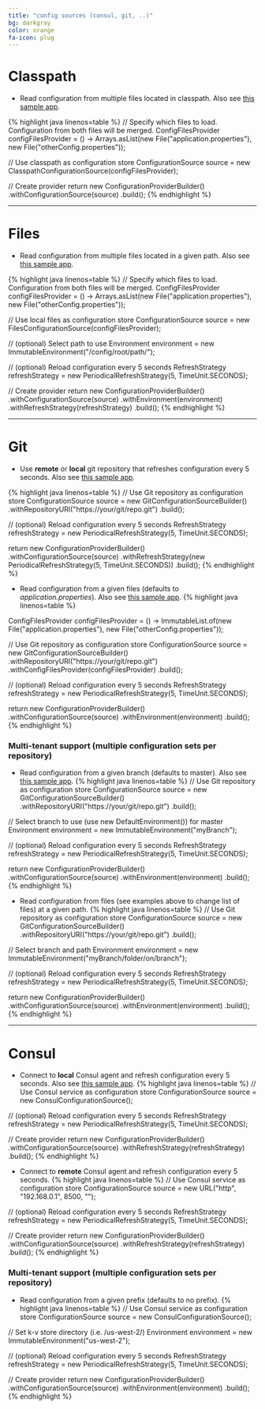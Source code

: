 ```yaml
---
title: "config sources (consul, git, ..)"
bg: darkgray
color: orange
fa-icon: plug
---
```


# Classpath
* Read configuration from multiple files located in classpath. Also see [this sample app](https://github.com/cfg4j/cfg4j-sample-apps/tree/master/classpath-bind).

{% highlight java linenos=table %}
// Specify which files to load. Configuration from both files will be merged.
ConfigFilesProvider configFilesProvider = () -> Arrays.asList(new File("application.properties"), new File("otherConfig.properties"));

// Use classpath as configuration store
ConfigurationSource source = new ClasspathConfigurationSource(configFilesProvider);

// Create provider
return new ConfigurationProviderBuilder()
    .withConfigurationSource(source)
    .build();
{% endhighlight %}

-------------------------

# Files
* Read configuration from multiple files located in a given path. Also see [this sample app](https://github.com/cfg4j/cfg4j-sample-apps/tree/master/files-bind).

{% highlight java linenos=table %}
// Specify which files to load. Configuration from both files will be merged.
ConfigFilesProvider configFilesProvider = () -> Arrays.asList(new File("application.properties"), new File("otherConfig.properties"));

// Use local files as configuration store
ConfigurationSource source = new FilesConfigurationSource(configFilesProvider);

// (optional) Select path to use
Environment environment = new ImmutableEnvironment("/config/root/path/");

// (optional) Reload configuration every 5 seconds
RefreshStrategy refreshStrategy = new PeriodicalRefreshStrategy(5, TimeUnit.SECONDS);

// Create provider
return new ConfigurationProviderBuilder()
    .withConfigurationSource(source)
    .withEnvironment(environment)
    .withRefreshStrategy(refreshStrategy)
    .build();
{% endhighlight %}

-------------------------

# Git
*  Use **remote** or **local** git repository that refreshes configuration every 5 seconds. Also see [this sample app](https://github.com/cfg4j/cfg4j-sample-apps/tree/master/git-simple).

{% highlight java linenos=table %}
  // Use Git repository as configuration store
ConfigurationSource source = new GitConfigurationSourceBuilder()
    .withRepositoryURI("https://your/git/repo.git")
    .build();
    
// (optional) Reload configuration every 5 seconds
RefreshStrategy refreshStrategy = new PeriodicalRefreshStrategy(5, TimeUnit.SECONDS);

return new ConfigurationProviderBuilder()
    .withConfigurationSource(source)
    .withRefreshStrategy(new PeriodicalRefreshStrategy(5, TimeUnit.SECONDS))
    .build();
{% endhighlight %}

* Read configuration from a given files (defaults to *application.properties*). Also see [this sample app](https://github.com/cfg4j/cfg4j-sample-apps/tree/master/git-multi-file).
{% highlight java linenos=table %}

ConfigFilesProvider configFilesProvider = () -> ImmutableList.of(new File("application.properties"), new File("otherConfig.properties"));

// Use Git repository as configuration store
ConfigurationSource source = new GitConfigurationSourceBuilder()
    .withRepositoryURI("https://your/git/repo.git")
    .withConfigFilesProvider(configFilesProvider)
    .build();
    
// (optional) Reload configuration every 5 seconds
RefreshStrategy refreshStrategy = new PeriodicalRefreshStrategy(5, TimeUnit.SECONDS);

return new ConfigurationProviderBuilder()
    .withConfigurationSource(source)
    .withEnvironment(environment)
    .build();
{% endhighlight %}

### Multi-tenant support (multiple configuration sets per repository)

* Read configuration from a given branch (defaults to master). Also see [this sample app](https://github.com/cfg4j/cfg4j-sample-apps/tree/master/git-bind).
{% highlight java linenos=table %}
// Use Git repository as configuration store
ConfigurationSource source = new GitConfigurationSourceBuilder()
    .withRepositoryURI("https://your/git/repo.git")
    .build();
    
// Select branch to use (use new DefaultEnvironment()) for master
Environment environment = new ImmutableEnvironment("myBranch");

// (optional) Reload configuration every 5 seconds
RefreshStrategy refreshStrategy = new PeriodicalRefreshStrategy(5, TimeUnit.SECONDS);

return new ConfigurationProviderBuilder()
    .withConfigurationSource(source)
    .withEnvironment(environment)
    .build();
{% endhighlight %}

* Read configuration from files (see examples above to change list of files) at a given path.
{% highlight java linenos=table %}
// Use Git repository as configuration store
ConfigurationSource source = new GitConfigurationSourceBuilder()
    .withRepositoryURI("https://your/git/repo.git")
    .build();

// Select branch and path
Environment environment = new ImmutableEnvironment("myBranch/folder/on/branch");

// (optional) Reload configuration every 5 seconds
RefreshStrategy refreshStrategy = new PeriodicalRefreshStrategy(5, TimeUnit.SECONDS);

return new ConfigurationProviderBuilder()
    .withConfigurationSource(source)
    .withEnvironment(environment)
    .build();
{% endhighlight %}

-------------------------


# Consul
* Connect to **local** Consul agent and refresh configuration every 5 seconds. Also see [this sample app](https://github.com/cfg4j/cfg4j-sample-apps/tree/master/consul-bind).
{% highlight java linenos=table %}
// Use Consul service as configuration store
ConfigurationSource source = new ConsulConfigurationSource();

// (optional) Reload configuration every 5 seconds
RefreshStrategy refreshStrategy = new PeriodicalRefreshStrategy(5, TimeUnit.SECONDS);

// Create provider
return new ConfigurationProviderBuilder()
  .withConfigurationSource(source)
  .withRefreshStrategy(refreshStrategy)
  .build();
{% endhighlight %}

* Connect to **remote** Consul agent and refresh configuration every 5 seconds.
{% highlight java linenos=table %}
// Use Consul service as configuration store
ConfigurationSource source = new URL("http", "192.168.0.1", 8500, "");

// (optional) Reload configuration every 5 seconds
RefreshStrategy refreshStrategy = new PeriodicalRefreshStrategy(5, TimeUnit.SECONDS);

// Create provider
return new ConfigurationProviderBuilder()
  .withConfigurationSource(source)
  .withRefreshStrategy(refreshStrategy)
  .build();
{% endhighlight %}

### Multi-tenant support (multiple configuration sets per repository)

* Read configuration from a given prefix (defaults to no prefix).
{% highlight java linenos=table %}
// Use Consul service as configuration store
ConfigurationSource source = new ConsulConfigurationSource();
    
// Set k-v store directory (i.e. /us-west-2/)
Environment environment = new ImmutableEnvironment("us-west-2");

// (optional) Reload configuration every 5 seconds
RefreshStrategy refreshStrategy = new PeriodicalRefreshStrategy(5, TimeUnit.SECONDS);

// Create provider
return new ConfigurationProviderBuilder()
    .withConfigurationSource(source)
    .withEnvironment(environment)
    .build();
{% endhighlight %}
